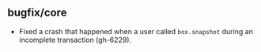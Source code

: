 ## bugfix/core

* Fixed a crash that happened when a user called `box.snapshot` 
  during an incomplete transaction (gh-6229).
